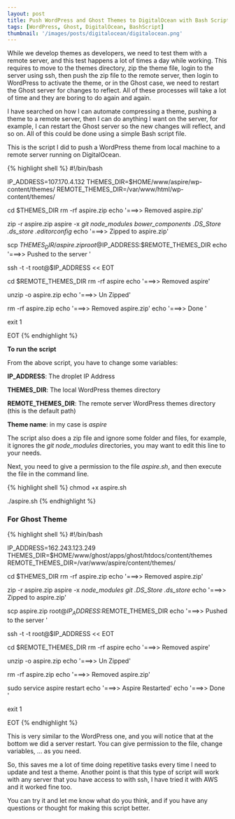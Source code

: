 ```yaml
---
layout: post
title: Push WordPress and Ghost Themes to DigitalOcean with Bash Script
tags: [WordPress, Ghost, DigitalOcean, BashScript]
thumbnail: '/images/posts/digitalocean/digitalocean.png'
---
```


While we develop themes as developers, we need to test them with a remote server, and this test happens a lot of times a day while working. This requires to move to the themes directory, zip the theme file, login to the server using ssh, then push the zip file to the remote server, then login to WordPress to activate the theme, or in the Ghost case, we need to restart the Ghost server for changes to reflect. All of these processes will take a lot of time and they are boring to do again and again.

I have searched on how I can automate compressing a theme, pushing a theme to a remote server, then I can do anything I want on the server, for example, I can restart the Ghost server so the new changes will reflect, and so on. All of this could be done using a simple Bash script file.

This is the script I did to push a WordPress theme from local machine to a remote server running on DigitalOcean.

{% highlight shell %}
#!/bin/bash

IP_ADDRESS=107.170.4.132
THEMES_DIR=$HOME/www/aspire/wp-content/themes/
REMOTE_THEMES_DIR=/var/www/html/wp-content/themes/

cd $THEMES_DIR
rm -rf aspire.zip
echo '===>> Removed aspire.zip'

zip -r aspire.zip aspire -x *git* *node_modules* *bower_components* *.DS_Store* *.ds_store* *.editorconfig*
echo '===>> Zipped to aspire.zip'

scp $THEMES_DIR/aspire.zip root@$IP_ADDRESS:$REMOTE_THEMES_DIR
echo '===>> Pushed to the server '

ssh -t -t root@$IP_ADDRESS << EOT

cd $REMOTE_THEMES_DIR
rm -rf aspire
echo '===>> Removed aspire'

unzip -o aspire.zip
echo '===>> Un Zipped'

rm -rf aspire.zip
echo '===>> Removed aspire.zip'
echo '===>> Done '

exit 1

EOT
{% endhighlight %}

**To run the script**

From the above script, you have to change some variables:

**IP_ADDRESS**: The droplet IP Address

**THEMES_DIR**: The local WordPress themes directory

**REMOTE_THEMES_DIR**: The remote server WordPress themes directory (this is the default path)

**Theme name**: in my case is *aspire*

The script also does a zip file and ignore some folder and files, for example, it ignores the *git* *node_modules* directories, you may want to edit this line to your needs.

Next, you need to give a permission to the file *aspire.sh*, and then execute the file in the command line.

{% highlight shell %}
chmod +x aspire.sh

./aspire.sh
{% endhighlight %}

### For Ghost Theme

{% highlight shell %}
#!/bin/bash

IP_ADDRESS=162.243.123.249
THEMES_DIR=$HOME/www/ghost/apps/ghost/htdocs/content/themes
REMOTE_THEMES_DIR=/var/www/aspire/content/themes/

cd $THEMES_DIR
rm -rf aspire.zip
echo '===>> Removed aspire.zip'

zip -r aspire.zip aspire -x *node_modules* *git* *.DS_Store* *.ds_store*
echo '===>> Zipped to aspire.zip'

scp aspire.zip root@$IP_ADDRESS:$REMOTE_THEMES_DIR
echo '===>> Pushed to the server '

ssh -t -t root@$IP_ADDRESS << EOT

cd $REMOTE_THEMES_DIR
rm -rf aspire
echo '===>> Removed aspire'

unzip -o aspire.zip
echo '===>> Un Zipped'

rm -rf aspire.zip
echo '===>> Removed aspire.zip'

sudo service aspire restart
echo '===>> Aspire Restarted'
echo '===>> Done '

exit 1

EOT
{% endhighlight %}

This is very similar to the WordPress one, and you will notice that at the bottom we did a server restart. You can give permission to the file, change variables, … as you need.

So, this saves me a lot of time doing repetitive tasks every time I need to update and test a theme. Another point is that this type of script will work with any server that you have access to with ssh, I have tried it with AWS and it worked fine too.

You can try it and let me know what do you think, and if you have any questions or thought for making this script better.